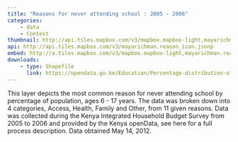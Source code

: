 ```yaml
---
title: "Reasons for never attending school : 2005 - 2006"
categories: 
    - data
    - Context
thumbnail: http://api.tiles.mapbox.com/v3/mapbox.mapbox-light,mayarichman.reason_icon/7/77/63.png128
api: http://api.tiles.mapbox.com/v3/mayarichman.reason_icon.jsonp
embed: http://a.tiles.mapbox.com/v3/mapbox.mapbox-light,mayarichman.reason_icon.html#6/-0.1318/37.0899
downloads:
    - type: Shapefile
      link: https://opendata.go.ke/Education/Percentage-distribution-of-Population-6-17-years-w/b65y-uj8k
---
```

<p>This layer depicts the most common reason for never attending school by percentage of population, ages 6 - 17 years. The data was broken down into 4 categories, Access, Health, Family and Other, from 11 given reasons. Data was collected during the Kenya Integrated Household Budget Survey from 2005 to 2006 and provided by the Kenya openData, see here for a full process description. Data obtained May 14, 2012.</p>